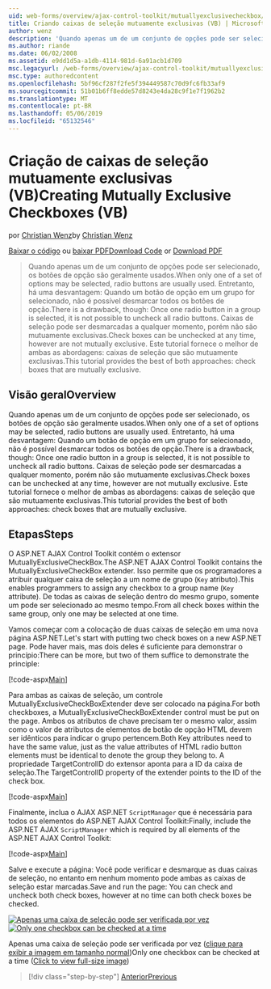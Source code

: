 ```yaml
---
uid: web-forms/overview/ajax-control-toolkit/mutuallyexclusivecheckbox/creating-mutually-exclusive-checkboxes-vb
title: Criando caixas de seleção mutuamente exclusivas (VB) | Microsoft Docs
author: wenz
description: 'Quando apenas um de um conjunto de opções pode ser selecionado, os botões de opção são geralmente usados. Entretanto, há uma desvantagem: Uma vez um botão de opção em um grupo é selecionado,...'
ms.author: riande
ms.date: 06/02/2008
ms.assetid: e9dd1d5a-a1db-4114-981d-6a91acb1d709
msc.legacyurl: /web-forms/overview/ajax-control-toolkit/mutuallyexclusivecheckbox/creating-mutually-exclusive-checkboxes-vb
msc.type: authoredcontent
ms.openlocfilehash: 5bf96cf287f2fe5f394449587c70d9fc6fb33af9
ms.sourcegitcommit: 51b01b6ff8edde57d8243e4da28c9f1e7f1962b2
ms.translationtype: MT
ms.contentlocale: pt-BR
ms.lasthandoff: 05/06/2019
ms.locfileid: "65132546"
---
```

# <a name="creating-mutually-exclusive-checkboxes-vb"></a><span data-ttu-id="7a373-104">Criação de caixas de seleção mutuamente exclusivas (VB)</span><span class="sxs-lookup"><span data-stu-id="7a373-104">Creating Mutually Exclusive Checkboxes (VB)</span></span>

<span data-ttu-id="7a373-105">por [Christian Wenz](https://github.com/wenz)</span><span class="sxs-lookup"><span data-stu-id="7a373-105">by [Christian Wenz](https://github.com/wenz)</span></span>

<span data-ttu-id="7a373-106">[Baixar o código](http://download.microsoft.com/download/9/3/f/93f8daea-bebd-4821-833b-95205389c7d0/MutuallyExclusiveCheckBox0.vb.zip) ou [baixar PDF](http://download.microsoft.com/download/b/6/a/b6ae89ee-df69-4c87-9bfb-ad1eb2b23373/mutuallyexclusivecheckbox0VB.pdf)</span><span class="sxs-lookup"><span data-stu-id="7a373-106">[Download Code](http://download.microsoft.com/download/9/3/f/93f8daea-bebd-4821-833b-95205389c7d0/MutuallyExclusiveCheckBox0.vb.zip) or [Download PDF](http://download.microsoft.com/download/b/6/a/b6ae89ee-df69-4c87-9bfb-ad1eb2b23373/mutuallyexclusivecheckbox0VB.pdf)</span></span>

> <span data-ttu-id="7a373-107">Quando apenas um de um conjunto de opções pode ser selecionado, os botões de opção são geralmente usados.</span><span class="sxs-lookup"><span data-stu-id="7a373-107">When only one of a set of options may be selected, radio buttons are usually used.</span></span> <span data-ttu-id="7a373-108">Entretanto, há uma desvantagem: Quando um botão de opção em um grupo for selecionado, não é possível desmarcar todos os botões de opção.</span><span class="sxs-lookup"><span data-stu-id="7a373-108">There is a drawback, though: Once one radio button in a group is selected, it is not possible to uncheck all radio buttons.</span></span> <span data-ttu-id="7a373-109">Caixas de seleção pode ser desmarcadas a qualquer momento, porém não são mutuamente exclusivas.</span><span class="sxs-lookup"><span data-stu-id="7a373-109">Check boxes can be unchecked at any time, however are not mutually exclusive.</span></span> <span data-ttu-id="7a373-110">Este tutorial fornece o melhor de ambas as abordagens: caixas de seleção que são mutuamente exclusivas.</span><span class="sxs-lookup"><span data-stu-id="7a373-110">This tutorial provides the best of both approaches: check boxes that are mutually exclusive.</span></span>

## <a name="overview"></a><span data-ttu-id="7a373-111">Visão geral</span><span class="sxs-lookup"><span data-stu-id="7a373-111">Overview</span></span>

<span data-ttu-id="7a373-112">Quando apenas um de um conjunto de opções pode ser selecionado, os botões de opção são geralmente usados.</span><span class="sxs-lookup"><span data-stu-id="7a373-112">When only one of a set of options may be selected, radio buttons are usually used.</span></span> <span data-ttu-id="7a373-113">Entretanto, há uma desvantagem: Quando um botão de opção em um grupo for selecionado, não é possível desmarcar todos os botões de opção.</span><span class="sxs-lookup"><span data-stu-id="7a373-113">There is a drawback, though: Once one radio button in a group is selected, it is not possible to uncheck all radio buttons.</span></span> <span data-ttu-id="7a373-114">Caixas de seleção pode ser desmarcadas a qualquer momento, porém não são mutuamente exclusivas.</span><span class="sxs-lookup"><span data-stu-id="7a373-114">Check boxes can be unchecked at any time, however are not mutually exclusive.</span></span> <span data-ttu-id="7a373-115">Este tutorial fornece o melhor de ambas as abordagens: caixas de seleção que são mutuamente exclusivas.</span><span class="sxs-lookup"><span data-stu-id="7a373-115">This tutorial provides the best of both approaches: check boxes that are mutually exclusive.</span></span>

## <a name="steps"></a><span data-ttu-id="7a373-116">Etapas</span><span class="sxs-lookup"><span data-stu-id="7a373-116">Steps</span></span>

<span data-ttu-id="7a373-117">O ASP.NET AJAX Control Toolkit contém o extensor MutuallyExclusiveCheckBox.</span><span class="sxs-lookup"><span data-stu-id="7a373-117">The ASP.NET AJAX Control Toolkit contains the MutuallyExclusiveCheckBox extender.</span></span> <span data-ttu-id="7a373-118">Isso permite que os programadores a atribuir qualquer caixa de seleção a um nome de grupo (`Key` atributo).</span><span class="sxs-lookup"><span data-stu-id="7a373-118">This enables programmers to assign any checkbox to a group name (`Key` attribute).</span></span> <span data-ttu-id="7a373-119">De todas as caixas de seleção dentro do mesmo grupo, somente um pode ser selecionado ao mesmo tempo.</span><span class="sxs-lookup"><span data-stu-id="7a373-119">From all check boxes within the same group, only one may be selected at one time.</span></span>

<span data-ttu-id="7a373-120">Vamos começar com a colocação de duas caixas de seleção em uma nova página ASP.NET.</span><span class="sxs-lookup"><span data-stu-id="7a373-120">Let's start with putting two check boxes on a new ASP.NET page.</span></span> <span data-ttu-id="7a373-121">Pode haver mais, mas dois deles é suficiente para demonstrar o princípio:</span><span class="sxs-lookup"><span data-stu-id="7a373-121">There can be more, but two of them suffice to demonstrate the principle:</span></span>

[!code-aspx[Main](creating-mutually-exclusive-checkboxes-vb/samples/sample1.aspx)]

<span data-ttu-id="7a373-122">Para ambas as caixas de seleção, um controle MutuallyExclusiveCheckBoxExtender deve ser colocado na página.</span><span class="sxs-lookup"><span data-stu-id="7a373-122">For both checkboxes, a MutuallyExclusiveCheckBoxExtender control must be put on the page.</span></span> <span data-ttu-id="7a373-123">Ambos os atributos de chave precisam ter o mesmo valor, assim como o valor de atributos de elementos de botão de opção HTML devem ser idênticos para indicar o grupo pertencem.</span><span class="sxs-lookup"><span data-stu-id="7a373-123">Both Key attributes need to have the same value, just as the value attributes of HTML radio button elements must be identical to denote the group they belong to.</span></span> <span data-ttu-id="7a373-124">A propriedade TargetControlID do extensor aponta para a ID da caixa de seleção.</span><span class="sxs-lookup"><span data-stu-id="7a373-124">The TargetControlID property of the extender points to the ID of the check box.</span></span>

[!code-aspx[Main](creating-mutually-exclusive-checkboxes-vb/samples/sample2.aspx)]

<span data-ttu-id="7a373-125">Finalmente, inclua o AJAX ASP.NET `ScriptManager` que é necessária para todos os elementos do ASP.NET AJAX Control Toolkit:</span><span class="sxs-lookup"><span data-stu-id="7a373-125">Finally, include the ASP.NET AJAX `ScriptManager` which is required by all elements of the ASP.NET AJAX Control Toolkit:</span></span>

[!code-aspx[Main](creating-mutually-exclusive-checkboxes-vb/samples/sample3.aspx)]

<span data-ttu-id="7a373-126">Salve e execute a página: Você pode verificar e desmarque as duas caixas de seleção, no entanto em nenhum momento pode ambas as caixas de seleção estar marcadas.</span><span class="sxs-lookup"><span data-stu-id="7a373-126">Save and run the page: You can check and uncheck both check boxes, however at no time can both check boxes be checked.</span></span>

<span data-ttu-id="7a373-127">[![Apenas uma caixa de seleção pode ser verificada por vez](creating-mutually-exclusive-checkboxes-vb/_static/image2.png)](creating-mutually-exclusive-checkboxes-vb/_static/image1.png)</span><span class="sxs-lookup"><span data-stu-id="7a373-127">[![Only one checkbox can be checked at a time](creating-mutually-exclusive-checkboxes-vb/_static/image2.png)](creating-mutually-exclusive-checkboxes-vb/_static/image1.png)</span></span>

<span data-ttu-id="7a373-128">Apenas uma caixa de seleção pode ser verificada por vez ([clique para exibir a imagem em tamanho normal](creating-mutually-exclusive-checkboxes-vb/_static/image3.png))</span><span class="sxs-lookup"><span data-stu-id="7a373-128">Only one checkbox can be checked at a time ([Click to view full-size image](creating-mutually-exclusive-checkboxes-vb/_static/image3.png))</span></span>

> [!div class="step-by-step"]
> [<span data-ttu-id="7a373-129">Anterior</span><span class="sxs-lookup"><span data-stu-id="7a373-129">Previous</span></span>](creating-mutually-exclusive-checkboxes-cs.md)
